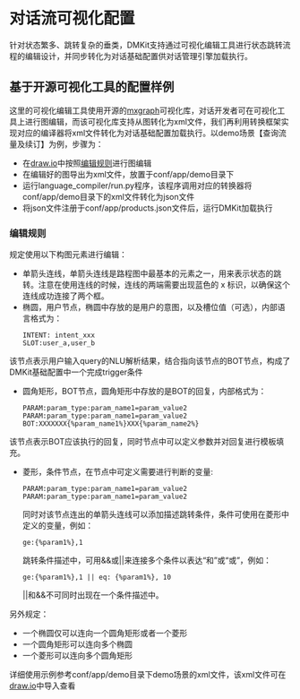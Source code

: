 # 对话流可视化配置

针对状态繁多、跳转复杂的垂类，DMKit支持通过可视化编辑工具进行状态跳转流程的编辑设计，并同步转化为对话基础配置供对话管理引擎加载执行。

## 基于开源可视化工具的配置样例

这里的可视化编辑工具使用开源的[mxgraph](https://github.com/jgraph/mxgraph)可视化库，对话开发者可在可视化工具上进行图编辑，而该可视化库支持从图转化为xml文件，我们再利用转换框架实现对应的编译器将xml文件转化为对话基础配置加载执行。以demo场景【查询流量及续订】为例，步骤为：

* 在[draw.io](https://www.draw.io/)中按照[编辑规则](#编辑规则)进行图编辑
* 在编辑好的图导出为xml文件，放置于conf/app/demo目录下
* 运行language_compiler/run.py程序，该程序调用对应的转换器将conf/app/demo目录下的xml文件转化为json文件
* 将json文件注册于conf/app/products.json文件后，运行DMKit加载执行

### 编辑规则

规定使用以下构图元素进行编辑：

* 单箭头连线，单箭头连线是路程图中最基本的元素之一，用来表示状态的跳转。注意在使用连线的时候，连线的两端需要出现蓝色的 x 标识，以确保这个连线成功连接了两个框。
* 椭圆，用户节点，椭圆中存放的是用户的意图，以及槽位值（可选），内部语言格式为：
    ```text
    INTENT: intent_xxx
    SLOT:user_a,user_b
    ```
该节点表示用户输入query的NLU解析结果，结合指向该节点的BOT节点，构成了DMKit基础配置中一个完成trigger条件

* 圆角矩形，BOT节点，圆角矩形中存放的是BOT的回复，内部格式为：
    ```text
    PARAM:param_type:param_name1=param_value2
    PARAM:param_type:param_name1=param_value2
    BOT:XXXXXXX{%param_name1%}XXX{%param_name2%}
    ```
该节点表示BOT应该执行的回复，同时节点中可以定义参数并对回复进行模板填充。

* 菱形，条件节点，在节点中可定义需要进行判断的变量:
    ```text
    PARAM:param_type:param_name1=param_value2
    PARAM:param_type:param_name1=param_value2
    ```
    同时对该节点连出的单箭头连线可以添加描述跳转条件，条件可使用在菱形中定义的变量，例如：
    ```text
    ge:{%param1%},1
    ```
    跳转条件描述中，可用&&或||来连接多个条件以表达“和”或“或”，例如：
    ```text
    ge:{%param1%},1 || eq: {%param1%}, 10
    ```
    ||和&&不可同时出现在一个条件描述中。

另外规定：

* 一个椭圆仅可以连向一个圆角矩形或者一个菱形
* 一个圆角矩形可以连向多个椭圆
* 一个菱形可以连向多个圆角矩形

详细使用示例参考conf/app/demo目录下demo场景的xml文件，该xml文件可在[draw.io](https://www.draw.io/)中导入查看

